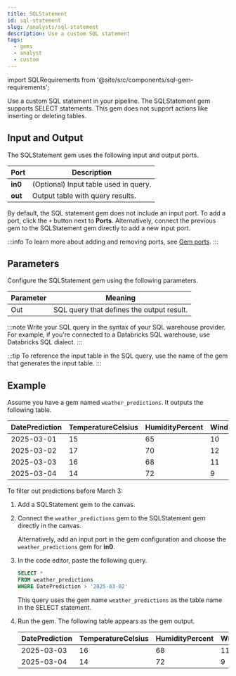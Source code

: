 ```yaml
---
title: SQLStatement
id: sql-statement
slug: /analysts/sql-statement
description: Use a custom SQL statement
tags:
  - gems
  - analyst
  - custom
---
```


import SQLRequirements from '@site/src/components/sql-gem-requirements';

<SQLRequirements
  execution_engine="SQL Warehouse"
  sql_package_name=""
  sql_package_version=""
/>

Use a custom SQL statement in your pipeline. The SQLStatement gem supports SELECT statements. This gem does not support actions like inserting or deleting tables.

## Input and Output

The SQLStatement gem uses the following input and output ports.

| Port    | Description                           |
| ------- | ------------------------------------- |
| **in0** | (Optional) Input table used in query. |
| **out** | Output table with query results.      |

By default, the SQL statement gem does not include an input port. To add a port, click the `+` button next to **Ports**. Alternatively, connect the previous gem to the SQLStatement gem directly to add a new input port.

:::info
To learn more about adding and removing ports, see [Gem ports](/analysts/gems#gem-ports).
:::

## Parameters

Configure the SQLStatement gem using the following parameters.

| Parameter | Meaning                                   |
| --------- | ----------------------------------------- |
| Out       | SQL query that defines the output result. |

:::note
Write your SQL query in the syntax of your SQL warehouse provider. For example, if you're connected to a Databricks SQL warehouse, use Databricks SQL dialect.
:::

:::tip
To reference the input table in the SQL query, use the name of the gem that generates the input table.
:::

## Example

Assume you have a gem named `weather_predictions`. It outputs the following table.

<div class="table-example">

| DatePrediction | TemperatureCelsius | HumidityPercent | WindSpeed | Condition |
| -------------- | ------------------ | --------------- | --------- | --------- |
| 2025-03-01     | 15                 | 65              | 10        | Sunny     |
| 2025-03-02     | 17                 | 70              | 12        | Cloudy    |
| 2025-03-03     | 16                 | 68              | 11        | Rainy     |
| 2025-03-04     | 14                 | 72              | 9         | Sunny     |

</div>

To filter out predictions before March 3:

1. Add a SQLStatement gem to the canvas.

1. Connect the `weather_predictions` gem to the SQLStatement gem directly in the canvas.

   Alternatively, add an input port in the gem configuration and choose the `weather_predictions` gem for **in0**.

1. In the code editor, paste the following query.

   ```sql
   SELECT *
   FROM weather_predictions
   WHERE DatePrediction > '2025-03-02'
   ```

   This query uses the gem name `weather_predictions` as the table name in the SELECT statement.

1. Run the gem. The following table appears as the gem output.

   <div class="table-example">

   | DatePrediction | TemperatureCelsius | HumidityPercent | WindSpeed | Condition |
   | -------------- | ------------------ | --------------- | --------- | --------- |
   | 2025-03-03     | 16                 | 68              | 11        | Rainy     |
   | 2025-03-04     | 14                 | 72              | 9         | Sunny     |

   </div>

